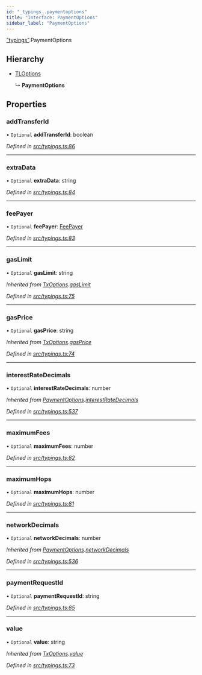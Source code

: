 ```yaml
---
id: "_typings_.paymentoptions"
title: "Interface: PaymentOptions"
sidebar_label: "PaymentOptions"
---
```


["typings"](../modules/_typings_.md).PaymentOptions

## Hierarchy

* [TLOptions](../modules/_typings_.md#tloptions)

  ↳ **PaymentOptions**

## Properties

### addTransferId

• `Optional` **addTransferId**: boolean

*Defined in [src/typings.ts:86](https://github.com/trustlines-protocol/clientlib/blob/a897659/src/typings.ts#L86)*

___

### extraData

• `Optional` **extraData**: string

*Defined in [src/typings.ts:84](https://github.com/trustlines-protocol/clientlib/blob/a897659/src/typings.ts#L84)*

___

### feePayer

• `Optional` **feePayer**: [FeePayer](../enums/_typings_.feepayer.md)

*Defined in [src/typings.ts:83](https://github.com/trustlines-protocol/clientlib/blob/a897659/src/typings.ts#L83)*

___

### gasLimit

• `Optional` **gasLimit**: string

*Inherited from [TxOptions](_typings_.txoptions.md).[gasLimit](_typings_.txoptions.md#gaslimit)*

*Defined in [src/typings.ts:75](https://github.com/trustlines-protocol/clientlib/blob/a897659/src/typings.ts#L75)*

___

### gasPrice

• `Optional` **gasPrice**: string

*Inherited from [TxOptions](_typings_.txoptions.md).[gasPrice](_typings_.txoptions.md#gasprice)*

*Defined in [src/typings.ts:74](https://github.com/trustlines-protocol/clientlib/blob/a897659/src/typings.ts#L74)*

___

### interestRateDecimals

• `Optional` **interestRateDecimals**: number

*Inherited from [PaymentOptions](_typings_.paymentoptions.md).[interestRateDecimals](_typings_.paymentoptions.md#interestratedecimals)*

*Defined in [src/typings.ts:537](https://github.com/trustlines-protocol/clientlib/blob/a897659/src/typings.ts#L537)*

___

### maximumFees

• `Optional` **maximumFees**: number

*Defined in [src/typings.ts:82](https://github.com/trustlines-protocol/clientlib/blob/a897659/src/typings.ts#L82)*

___

### maximumHops

• `Optional` **maximumHops**: number

*Defined in [src/typings.ts:81](https://github.com/trustlines-protocol/clientlib/blob/a897659/src/typings.ts#L81)*

___

### networkDecimals

• `Optional` **networkDecimals**: number

*Inherited from [PaymentOptions](_typings_.paymentoptions.md).[networkDecimals](_typings_.paymentoptions.md#networkdecimals)*

*Defined in [src/typings.ts:536](https://github.com/trustlines-protocol/clientlib/blob/a897659/src/typings.ts#L536)*

___

### paymentRequestId

• `Optional` **paymentRequestId**: string

*Defined in [src/typings.ts:85](https://github.com/trustlines-protocol/clientlib/blob/a897659/src/typings.ts#L85)*

___

### value

• `Optional` **value**: string

*Inherited from [TxOptions](_typings_.txoptions.md).[value](_typings_.txoptions.md#value)*

*Defined in [src/typings.ts:73](https://github.com/trustlines-protocol/clientlib/blob/a897659/src/typings.ts#L73)*
